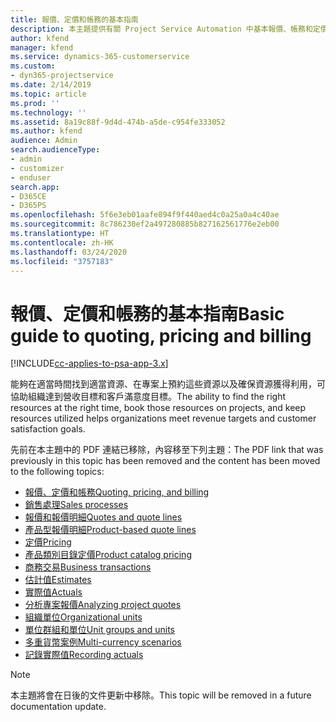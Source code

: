 ```yaml
---
title: 報價、定價和帳務的基本指南
description: 本主題提供有關 Project Service Automation 中基本報價、帳務和定價的資訊連結。
author: kfend
manager: kfend
ms.service: dynamics-365-customerservice
ms.custom:
- dyn365-projectservice
ms.date: 2/14/2019
ms.topic: article
ms.prod: ''
ms.technology: ''
ms.assetid: 8a19c88f-9d4d-474b-a5de-c954fe333052
ms.author: kfend
audience: Admin
search.audienceType:
- admin
- customizer
- enduser
search.app:
- D365CE
- D365PS
ms.openlocfilehash: 5f6e3eb01aafe894f9f440aed4c0a25a0a4c40ae
ms.sourcegitcommit: 8c786230ef2a497280885b827162561776e2eb00
ms.translationtype: HT
ms.contentlocale: zh-HK
ms.lasthandoff: 03/24/2020
ms.locfileid: "3757183"
---
```

# <a name="basic-guide-to-quoting-pricing-and-billing"></a><span data-ttu-id="5c299-103">報價、定價和帳務的基本指南</span><span class="sxs-lookup"><span data-stu-id="5c299-103">Basic guide to quoting, pricing and billing</span></span>

[!INCLUDE[cc-applies-to-psa-app-3.x](../../includes/cc-applies-to-psa-app-3x.md)]

<span data-ttu-id="5c299-104">能夠在適當時間找到適當資源、在專案上預約這些資源以及確保資源獲得利用，可協助組織達到營收目標和客戶滿意度目標。</span><span class="sxs-lookup"><span data-stu-id="5c299-104">The ability to find the right resources at the right time, book those resources on projects, and keep resources utilized helps organizations meet revenue targets and customer satisfaction goals.</span></span> 

<span data-ttu-id="5c299-105">先前在本主題中的 PDF 連結已移除，內容移至下列主題：</span><span class="sxs-lookup"><span data-stu-id="5c299-105">The PDF link that was previously in this topic has been removed and the content has been moved to the following topics:</span></span>

- [<span data-ttu-id="5c299-106">報價、定價和帳務</span><span class="sxs-lookup"><span data-stu-id="5c299-106">Quoting, pricing, and billing</span></span>](../quote-bill-price.md)
- [<span data-ttu-id="5c299-107">銷售處理</span><span class="sxs-lookup"><span data-stu-id="5c299-107">Sales processes</span></span>](../basic-sales-process.md)
- [<span data-ttu-id="5c299-108">報價和報價明細</span><span class="sxs-lookup"><span data-stu-id="5c299-108">Quotes and quote lines</span></span>](../basic-quote-lines.md)
- [<span data-ttu-id="5c299-109">產品型報價明細</span><span class="sxs-lookup"><span data-stu-id="5c299-109">Product-based quote lines</span></span>](../product-based-quote-lines.md)
- [<span data-ttu-id="5c299-110">定價</span><span class="sxs-lookup"><span data-stu-id="5c299-110">Pricing</span></span>](../basic-pricing.md)
- [<span data-ttu-id="5c299-111">產品類別目錄定價</span><span class="sxs-lookup"><span data-stu-id="5c299-111">Product catalog pricing</span></span>](../product-catalog-pricing.md)
- [<span data-ttu-id="5c299-112">商務交易</span><span class="sxs-lookup"><span data-stu-id="5c299-112">Business transactions</span></span>](../basic-business-transactions.md)
- [<span data-ttu-id="5c299-113">估計值</span><span class="sxs-lookup"><span data-stu-id="5c299-113">Estimates</span></span>](../estimates.md)
- [<span data-ttu-id="5c299-114">實際值</span><span class="sxs-lookup"><span data-stu-id="5c299-114">Actuals</span></span>](../actuals.md)
- [<span data-ttu-id="5c299-115">分析專案報價</span><span class="sxs-lookup"><span data-stu-id="5c299-115">Analyzing project quotes</span></span>](../basic-analyzing-quotes.md)
- [<span data-ttu-id="5c299-116">組織單位</span><span class="sxs-lookup"><span data-stu-id="5c299-116">Organizational units</span></span>](../advanced-organizational.md)
- [<span data-ttu-id="5c299-117">單位群組和單位</span><span class="sxs-lookup"><span data-stu-id="5c299-117">Unit groups and units</span></span>](../advanced-units.md)
- [<span data-ttu-id="5c299-118">多重貨幣案例</span><span class="sxs-lookup"><span data-stu-id="5c299-118">Multi-currency scenarios</span></span>](../advanced-currency.md)
- [<span data-ttu-id="5c299-119">記錄實際值</span><span class="sxs-lookup"><span data-stu-id="5c299-119">Recording actuals</span></span>](../advanced-actuals.md)

> [!NOTE]
> <span data-ttu-id="5c299-120">本主題將會在日後的文件更新中移除。</span><span class="sxs-lookup"><span data-stu-id="5c299-120">This topic will be removed in a future documentation update.</span></span> 
